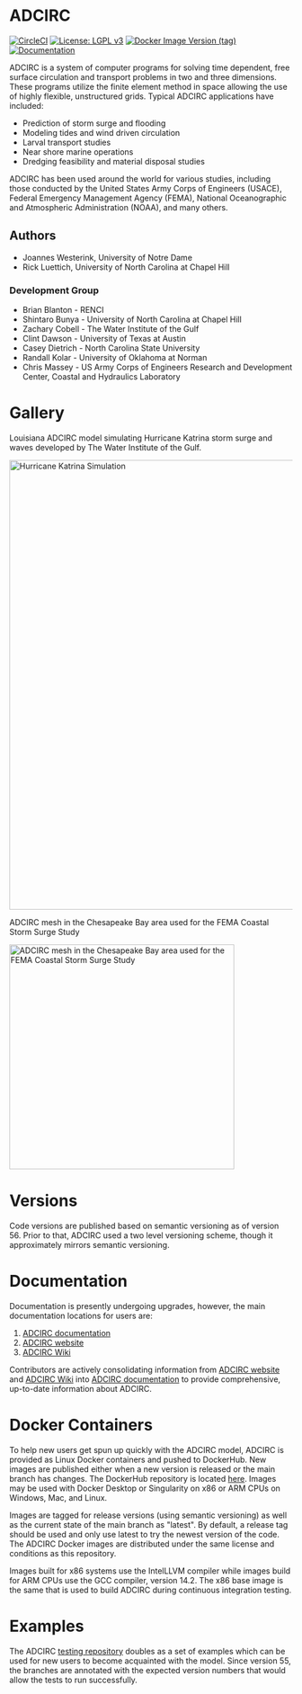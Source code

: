 # ADCIRC
[![CircleCI](https://dl.circleci.com/status-badge/img/gh/adcirc/adcirc/tree/main.svg?style=shield&circle-token=468312e3a9341f3a519bbdfb4df0cda07c98bd91)](https://dl.circleci.com/status-badge/redirect/gh/adcirc/adcirc/tree/main)
[![License: LGPL v3](https://img.shields.io/badge/License-LGPL_v3-blue.svg)](https://www.gnu.org/licenses/lgpl-3.0)
[![Docker Image Version (tag)](https://img.shields.io/docker/v/adcircorg/adcirc/v56.0.3?logo=docker&label=adcircorg%2Fadcirc)](https://hub.docker.com/r/adcircorg/adcirc)
[![Documentation](https://img.shields.io/badge/docs-GitHub%20Pages-blue)](https://adcirc.github.io/adcirc/)


ADCIRC is a system of computer programs for solving time dependent, free surface circulation and transport problems in
two and three dimensions. These programs utilize the finite element method in space allowing the use of highly flexible,
unstructured grids. Typical ADCIRC applications have included:

* Prediction of storm surge and flooding
* Modeling tides and wind driven circulation
* Larval transport studies
* Near shore marine operations
* Dredging feasibility and material disposal studies

ADCIRC has been used around the world for various studies, including those conducted by the United States Army Corps of
Engineers (USACE), Federal Emergency Management Agency (FEMA), National Oceanographic and Atmospheric Administration 
(NOAA), and many others.

## Authors
* Joannes Westerink, University of Notre Dame
* Rick Luettich, University of North Carolina at Chapel Hill

### Development Group
* Brian Blanton - RENCI
* Shintaro Bunya - University of North Carolina at Chapel Hill
* Zachary Cobell - The Water Institute of the Gulf
* Clint Dawson - University of Texas at Austin
* Casey Dietrich - North Carolina State University
* Randall Kolar - University of Oklahoma at Norman
* Chris Massey - US Army Corps of Engineers Research and Development Center, Coastal and Hydraulics Laboratory

# Gallery

Louisiana ADCIRC model simulating Hurricane Katrina storm surge and waves developed by The Water Institute of the Gulf.

<img src="https://i0.wp.com/www.psc.edu/wp-content/uploads/2021/07/katrina_aws_z0_0250-scaled.jpg?resize=1080%2C448&ssl=1" alt="Hurricane Katrina Simulation" width="800"/>

ADCIRC mesh in the Chesapeake Bay area used for the FEMA Coastal Storm Surge Study

<img src="https://upload.wikimedia.org/wikipedia/commons/thumb/8/89/FEMA_Region_III_Coastal_Storm_Surge_Study_%28page_7_crop%29.jpg/1280px-FEMA_Region_III_Coastal_Storm_Surge_Study_%28page_7_crop%29.jpg" alt="ADCIRC mesh in the Chesapeake Bay area used for the FEMA Coastal Storm Surge Study" width="400"/>

# Versions

Code versions are published based on semantic versioning as of version 56. Prior to that, ADCIRC used a two level
versioning scheme, though it approximately mirrors semantic versioning. 

# Documentation

Documentation is presently undergoing upgrades, however, the main documentation locations for users are:

1. [ADCIRC documentation](https://adcirc.github.io/adcirc)
2. [ADCIRC website](https://adcirc.org)
3. [ADCIRC Wiki](https://wiki.adcirc.org/Main_Page)

Contributors are actively consolidating information from [ADCIRC website](https://adcirc.org) and [ADCIRC Wiki](https://wiki.adcirc.org/Main_Page) into [ADCIRC documentation](https://adcirc.github.io/adcirc) to provide comprehensive, up-to-date information about ADCIRC.

# Docker Containers

To help new users get spun up quickly with the ADCIRC model, ADCIRC is provided as Linux Docker containers and pushed to DockerHub.
New images are published either when a new version is released or the main branch has changes. The DockerHub repository is 
located [here](https://hub.docker.com/r/adcircorg/adcirc). Images may be used with Docker Desktop or Singularity on x86 or ARM CPUs
on Windows, Mac, and Linux.

Images are tagged for release versions (using semantic versioning) as well as the current state of the main branch as "latest". 
By default, a release tag should be used and only use latest to try the newest version of the code. The ADCIRC Docker images are 
distributed under the same license and conditions as this repository. 

Images built for x86 systems use the IntelLLVM compiler while images build for ARM CPUs use the GCC compiler, version 14.2. The 
x86 base image is the same that is used to build ADCIRC during continuous integration testing. 

# Examples

The ADCIRC [testing repository](http://github.com/adcirc/adcirc-testsuite) doubles as a set of examples which can be used
for new users to become acquainted with the model. Since version 55, the branches are annotated with the expected
version numbers that would allow the tests to run successfully.
